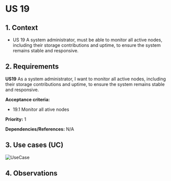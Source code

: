 # US 19

## 1. Context

* US 19 A system administrator, must be able to monitor all active nodes, including their storage contributions and uptime, to ensure the system remains stable and responsive.

## 2. Requirements

**US19** As a system administrator, I want to monitor all active nodes, including their storage contributions and uptime, to ensure the system remains stable and responsive.

**Acceptance criteria:**

- 19.1 Monitor all ative nodes

**Priority:** 1

**Dependencies/References:**
N/A

## 3. Use cases (UC)

![UseCase](../../../Global_Artifacts/UC_Folder/UC1/UC1.svg)


## 4. Observations